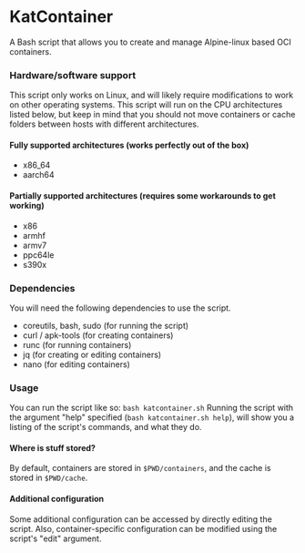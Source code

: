 # KatContainer
A Bash script that allows you to create and manage Alpine-linux based OCI containers.

### Hardware/software support
This script only works on Linux, and will likely require modifications to work on other operating systems. This script will run on the CPU architectures listed below, but keep in mind that you should not move containers or cache folders between hosts with different architectures.

#### Fully supported architectures (works perfectly out of the box)
- x86_64
- aarch64

#### Partially supported architectures (requires some workarounds to get working)
- x86
- armhf
- armv7
- ppc64le
- s390x

### Dependencies
You will need the following dependencies to use the script.
- coreutils, bash, sudo (for running the script)
- curl / apk-tools (for creating containers)
- runc (for running containers)
- jq (for creating or editing containers)
- nano (for editing containers)

### Usage
You can run the script like so:
```bash katcontainer.sh```
Running the script with the argument "help" specified (```bash katcontainer.sh help```), will show you a listing of the script's commands, and what they do.

#### Where is stuff stored?
By default, containers are stored in ```$PWD/containers```, and the cache is stored in ```$PWD/cache```.

#### Additional configuration
Some additional configuration can be accessed by directly editing the script. Also, container-specific configuration can be modified using the script's "edit" argument.
